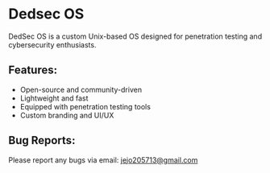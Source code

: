 # Dedsec OS
DedSec OS is a custom Unix-based OS designed for penetration testing and cybersecurity enthusiasts.

## Features:
- Open-source and community-driven
- Lightweight and fast
- Equipped with penetration testing tools
- Custom branding and UI/UX

## Bug Reports:
Please report any bugs via email: [jejo205713@gmail.com](mailto:jejo205713@gmail.com)

